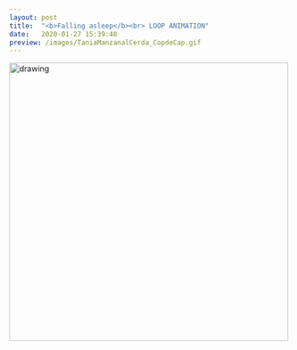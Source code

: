```yaml
---
layout: post
title:  "<b>Falling asleep</b><br> LOOP ANIMATION"
date:   2020-01-27 15:39:40
preview: /images/TaniaManzanalCerda_CopdeCap.gif
---
```



<div class="row">
<div class="column">
  <img src="/images/TaniaManzanalCerda_CopdeCap.gif" width="500px" alt="drawing">

</div>


<div class="column">

 </div></div>
